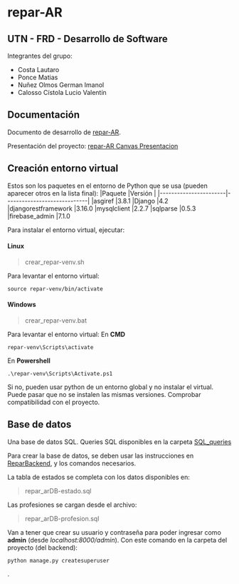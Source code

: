# repar-AR
## UTN - FRD - Desarrollo de Software
Integrantes del grupo:
+ Costa Lautaro
+ Ponce Matias 
+ Nuñez Olmos German Imanol
+ Calosso Cístola Lucio Valentín 

## Documentación
Documento de desarrollo de [repar-AR](https://docs.google.com/document/d/1G2IEpyodNJPts4q46dArLpPztBHe5PBiio9R-SHHq9s/edit?usp=sharing).

Presentación del proyecto: [repar-AR Canvas Presentacion](https://www.canva.com/design/DAGmg2JA5QE/lCWQPSFfzHYiAkWrxTltdA/edit?utm_content=DAGmg2JA5QE&utm_campaign=designshare&utm_medium=link2&utm_source=sharebutton)

## Creación entorno virtual
Estos son los paquetes en el entorno de Python que se usa (pueden aparecer otros en la lista final):
|Paquete                |Versión                      |
|-----------------------|-----------------------------|
|asgiref				|3.8.1
|Django					|4.2
|djangorestframework	|3.16.0
|mysqlclient			|2.2.7
|sqlparse				|0.5.3
|firebase_admin         |7.1.0

Para instalar el entorno virtual, ejecutar:
#### Linux
> crear_repar-venv.sh

Para levantar el entorno virtual:
~~~
source repar-venv/bin/activate
~~~
#### Windows
> crear_repar-venv.bat

Para levantar el entorno virtual:
En **CMD**
~~~
repar-venv\Scripts\activate
~~~
En **Powershell**
~~~
.\repar-venv\Scripts\Activate.ps1
~~~

Si no, pueden usar python de un entorno global y no instalar el virtual.
Puede pasar que no se instalen las mismas versiones. Comprobar compatibilidad con el proyecto.

## Base de datos
Una base de datos SQL. 
Queries SQL disponibles en la carpeta [SQL_queries](https://github.com/GINOXCVIII/repar-ar/tree/main/SQL_queries)

Para crear la base de datos, se deben usar las instrucciones en [ReparBackend](https://github.com/GINOXCVIII/repar-ar/tree/main/reparBackend), y los comandos necesarios.

La tabla de estados se completa con los datos disponibles en:
> repar_arDB-estado.sql

Las profesiones se cargan desde el archivo:
> repar_arDB-profesion.sql

Van a tener que crear su usuario y contraseña para poder ingresar como **admin** (desde *localhost:8000/admin*).
Con este comando en la carpeta del proyecto (del backend):
~~~
python manage.py createsuperuser
~~~

.
